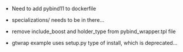 * Need to add pybind11 to dockerfile

* specializations/ needs to be in there...
* remove include_boost and holder_type from pybind_wrapper.tpl file
* gtwrap example uses setup.py type of install, which is deprecated...